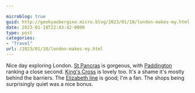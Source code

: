 ```yaml
---

microblog: true
guid: http://geekyaubergine.micro.blog/2023/01/18/london-makes-my.html
date: 2023-01-18T22:43:42-0000
type: post
categories:
- "Travel"
url: /2023/01/18/london-makes-my.html
---
```

Nice day exploring London. [St Pancras](https://en.wikipedia.org/wiki/St_Pancras_railway_station) is gorgeous, with [Paddington](https://en.wikipedia.org/wiki/London_Paddington_station) ranking a close second. [King's Cross](https://en.wikipedia.org/wiki/London_King%27s_Cross_railway_station) is lovely too. It's a shame it's mostly behind the barriers. The [Elizabeth line](https://en.wikipedia.org/wiki/Elizabeth_line) is good; I'm a fan. The shops being surprisingly quiet was a nice bonus.
